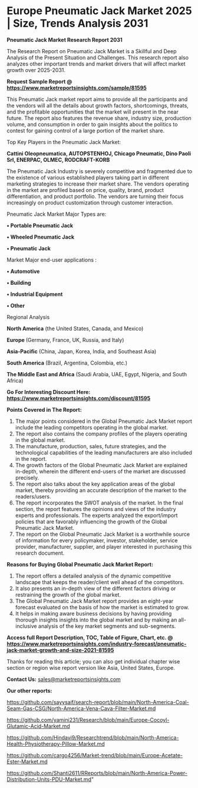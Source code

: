  # Europe Pneumatic Jack Market 2025 | Size, Trends Analysis 2031

<strong>Pneumatic Jack Market Research Report 2031</strong>

The Research Report on Pneumatic Jack Market is a Skillful and Deep Analysis of the Present Situation and Challenges. This research report also analyzes other important trends and market drivers that will affect market growth over 2025-2031.

<strong>Request Sample Report @ <a href=https://www.marketreportsinsights.com/sample/81595>https://www.marketreportsinsights.com/sample/81595</a></strong>

This Pneumatic Jack market report aims to provide all the participants and the vendors will all the details about growth factors, shortcomings, threats, and the profitable opportunities that the market will present in the near future. The report also features the revenue share, industry size, production volume, and consumption in order to gain insights about the politics to contest for gaining control of a large portion of the market share.

Top Key Players in the Pneumatic Jack Market:

<strong>Cattini Oleopneumatica, AUTOPSTENHOJ, Chicago Pneumatic, Dino Paoli Srl, ENERPAC, OLMEC, RODCRAFT-KORB</strong>

The Pneumatic Jack Industry is severely competitive and fragmented due to the existence of various established players taking part in different marketing strategies to increase their market share. The vendors operating in the market are profiled based on price, quality, brand, product differentiation, and product portfolio. The vendors are turning their focus increasingly on product customization through customer interaction.

Pneumatic Jack Market Major Types are:

<strong>• Portable Pneumatic Jack

• Wheeled Pneumatic Jack

• Pneumatic Jack</strong>

Market Major end-user applications :

<strong>• Automotive

• Building

• Industrial Equipment

• Other</strong>

Regional Analysis

</u><strong><b>North America</b></strong> (the United States, Canada, and Mexico)

<strong><b>Europe </b></strong>(Germany, France, UK, Russia, and Italy)

<strong><b>Asia-Pacific</b></strong> (China, Japan, Korea, India, and Southeast Asia)

<strong><b>South America</b></strong> (Brazil, Argentina, Colombia, etc.)

<strong><b>The Middle East and Africa</b></strong> (Saudi Arabia, UAE, Egypt, Nigeria, and South Africa)

<strong>Go For Interesting Discount Here: <a href=https://www.marketreportsinsights.com/discount/81595>https://www.marketreportsinsights.com/discount/81595</a></strong>

<strong>Points Covered in The Report:</strong>
<ol>
  <li>The major points considered in the Global Pneumatic Jack Market report include the leading competitors operating in the global market.</li>
  <li>The report also contains the company profiles of the players operating in the global market.</li>
  <li>The manufacture, production, sales, future strategies, and the technological capabilities of the leading manufacturers are also included in the report.</li>
  <li>The growth factors of the Global Pneumatic Jack Market are explained in-depth, wherein the different end-users of the market are discussed precisely.</li>
  <li>The report also talks about the key application areas of the global market, thereby providing an accurate description of the market to the readers/users.</li>
  <li>The report incorporates the SWOT analysis of the market. In the final section, the report features the opinions and views of the industry experts and professionals. The experts analyzed the export/import policies that are favorably influencing the growth of the Global Pneumatic Jack Market.</li>
  <li>The report on the Global Pneumatic Jack Market is a worthwhile source of information for every policymaker, investor, stakeholder, service provider, manufacturer, supplier, and player interested in purchasing this research document.</li>
</ol>
<strong>Reasons for Buying Global Pneumatic Jack Market Report:</strong>

<ol>
  <li>The report offers a detailed analysis of the dynamic competitive landscape that keeps the reader/client well ahead of the competitors.</li>
  <li>It also presents an in-depth view of the different factors driving or restraining the growth of the global market.</li>
  <li>The Global Pneumatic Jack Market report provides an eight-year forecast evaluated on the basis of how the market is estimated to grow.</li>
  <li>It helps in making aware business decisions by having providing thorough insights insights into the global market and by making an all-inclusive analysis of the key market segments and sub-segments.</li>
</ol>
<strong>Access full Report Description, TOC, Table of Figure, Chart, etc. @ <a href=https://www.marketreportsinsights.com/industry-forecast/pneumatic-jack-market-growth-and-size-2021-81595>https://www.marketreportsinsights.com/industry-forecast/pneumatic-jack-market-growth-and-size-2021-81595</a></strong>


Thanks for reading this article; you can also get individual chapter wise section or region wise report version like Asia, United States, Europe.

<strong>Contact Us:</strong>
sales@marketreportsinsights.com

<strong>Our other reports:</strong>

<a href=https://github.com/sayysaif/search-report/blob/main/North-America-Coal-Seam-Gas-CSG/North-America-Vena-Cava-Filter-Market.md>https://github.com/sayysaif/search-report/blob/main/North-America-Coal-Seam-Gas-CSG/North-America-Vena-Cava-Filter-Market.md</a>

<a href=https://github.com/yamini231/Research/blob/main/Europe-Cocoyl-Glutamic-Acid-Market.md>https://github.com/yamini231/Research/blob/main/Europe-Cocoyl-Glutamic-Acid-Market.md</a>

<a href=https://github.com/Hindavi9/Researchtrend/blob/main/North-America-Health-Physiotherapy-Pillow-Market.md>https://github.com/Hindavi9/Researchtrend/blob/main/North-America-Health-Physiotherapy-Pillow-Market.md</a>

<a href=https://github.com/cargo4256/Market-trend/blob/main/Europe-Acetate-Ester-Market.md>https://github.com/cargo4256/Market-trend/blob/main/Europe-Acetate-Ester-Market.md</a>

<a href=https://github.com/Shanti2611/RReports/blob/main/North-America-Power-Distribution-Units-PDU-Market.md>https://github.com/Shanti2611/RReports/blob/main/North-America-Power-Distribution-Units-PDU-Market.md</a>"
